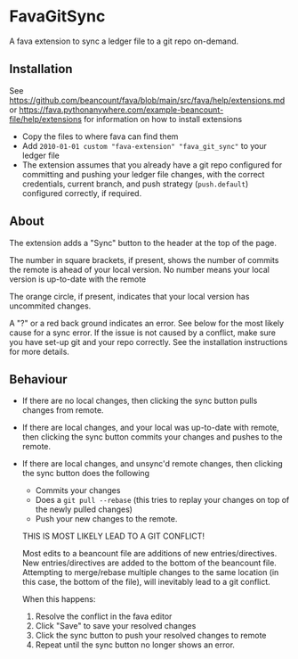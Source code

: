 # FavaGitSync
A fava extension to sync a ledger file to a git repo on-demand.

## Installation
See https://github.com/beancount/fava/blob/main/src/fava/help/extensions.md or
https://fava.pythonanywhere.com/example-beancount-file/help/extensions
for information on how to install extensions
- Copy the files to where fava can find them
- Add `2010-01-01 custom "fava-extension" "fava_git_sync"` to your ledger file
- The extension assumes that you already have a git repo configured for
  committing and pushing your ledger file changes, with the correct credentials,
  current branch, and push strategy (`push.default`) configured correctly,
  if required.


## About
The extension adds a "Sync" button to the header at the top of the page.

The number in square brackets, if present, shows the number of commits the remote
is ahead of your local version. No number means your local version is up-to-date
with the remote

The orange circle, if present, indicates that your local version has uncommited
changes.

A "?" or a red back ground indicates an error. See below for the most likely
cause for a sync error. If the issue is not caused by a conflict, make sure you
have set-up git and your repo correctly. See the installation instructions for
more details.

## Behaviour

- If there are no local changes, then clicking the sync button pulls changes
from remote.

- If there are local changes, and your local was up-to-date with remote, then
clicking the sync button commits your changes and pushes to the remote.

- If there are local changes, and unsync'd remote changes, then clicking the
sync button does the following
	- Commits your changes
	- Does a `git pull --rebase` (this tries to replay your changes on top of
	  the newly pulled changes)
	- Push your new changes to the remote.

  THIS IS MOST LIKELY LEAD TO A GIT CONFLICT!

  Most edits to a beancount file are additions of new entries/directives.
  New entries/directives are added to the bottom of the beancount file.
  Attempting to merge/rebase multiple changes to the same location (in this
  case, the bottom of the file), will inevitably lead to a git conflict.

  When this happens:
  1. Resolve the conflict in the fava editor
  2. Click "Save" to save your resolved changes
  4. Click the sync button to push your resolved changes to remote
  5. Repeat until the sync button no longer shows an error.